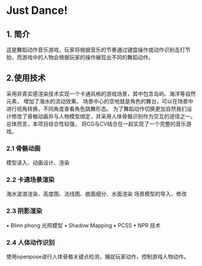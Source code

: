 # Just Dance!

## 1. 简介
这是舞蹈动作音乐游戏，玩家将根据音乐的节奏通过键盘操作或动作识别击打节拍，而游戏中的人物会根据玩家的操作展现出不同的舞蹈动作。

## 2.使用技术
采用非真实感渲染技术实现一个卡通风格的游戏场景，其中包含岛屿、海洋等自然元素， 增加了海水的流动效果。 场景中心的空地就是角色的舞台，可以在场景中进行视角转换，不同角度查看角色跳舞形态。 为了舞蹈动作切换更加自然我们设计修改了骨骼动画并与人物模型绑定，并采用人体骨骼识别作为交互的途径之一。 总体而言，本项目综合性较强， 将CG与CV结合在一起实现了一个完整的音乐游戏。

### 2.1 骨骼动画
  模型读入、动画设计、渲染
### 2.2 卡通场景渲染
  海水波浪渲染、高度图、法线图、曲面细分、水面渲染
  场景模型的导入、修改
### 2.3 阴影渲染
  • Blinn phong 光照模型
  • Shadow Mapping
  • PCSS
  • NPR 技术
### 2.4 人体动作识别
  使用openpose进行人体骨骼关键点检测，捕捉玩家动作，控制游戏人物动作。


